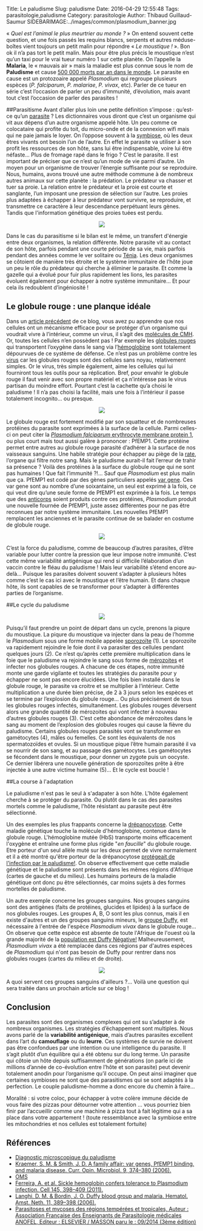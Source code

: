 Title: Le paludisme
Slug: paludisme
Date: 2016-04-29 12:55:48
Tags: parasitologie,paludisme
Category: parasitologie
Author: Thibaud Guillaud-Saumur
SIDEBARIMAGE:../images/common/plasmodium_banner.jpg

« *Quel est l’animal le plus meurtrier au monde ?* » On entend souvent cette question, et une fois passés les requins blancs, serpents et autres méduse-boîtes vient toujours un petit malin pour répondre « *Le moustique !* ».
Bon ok il n’a pas tort le petit malin. Mais pour être plus précis le moustique n’est qu’un taxi pour le vrai tueur numéro 1 sur cette planète. On l’appelle la **Malaria**, le « mauvais air » mais la maladie est plus connue sous le nom de **Paludisme** et cause [500 000 morts par an dans le monde](http://www.who.int/mediacentre/factsheets/fs094/fr/). Le parasite en cause est un protozoaire appelé *Plasmodium* qui regroupe plusieurs espèces (*P. falciparum*, *P. malariae*, *P. vivax*, etc).
Parler de ce tueur en série c’est l’occasion de parler un peu d’immunité, d’évolution, mais avant tout c’est l’occasion de parler des parasites !

##Parasitisme
Avant d’aller plus loin une petite définition s’impose : qu’est-ce qu’un [parasite](https://fr.wikipedia.org/wiki/Parasite) ? Les dictionnaires vous diront que c’est un organisme qui vit aux dépens d’un autre organisme appelé hôte.
Un peu comme ce colocataire qui profite du toit, du micro-onde et de la connexion wifi mais qui ne paie jamais le loyer.
On l’oppose souvent à la [symbiose](https://fr.wikipedia.org/wiki/Symbiose), où les deux êtres vivants ont besoin l’un de l’autre. En effet le parasite va utiliser à son profit les ressources de son hôte, sans lui être indispensable, voire lui être néfaste...
Plus de fromage rapé dans le frigo ? C’est le parasite.
Il est important de préciser que ce n’est qu’un mode de vie parmi d’autre. Un moyen pour un organisme de trouver l’énergie suffisante pour se reproduire. Nous, humains, avons trouvé une autre méthode commune à de nombreux autres animaux sur cette planète : la prédation. Le prédateur va chasser et tuer sa proie. La relation entre le prédateur et la proie est courte et sanglante, l’un imposant une pression de sélection sur l’autre. Les proies plus adaptées à échapper à leur prédateur vont survivre, se reproduire, et transmettre ce caractère à leur descendance perpétuant leurs gènes. Tandis que l'information génétique des proies tuées est perdu.

<p align="center">
    <img src="../images/post15/predationproie.png">
</p>

Dans le cas du parasitisme si le bilan est le même, un transfert d'énergie entre deux organismes, la relation différente. Notre parasite vit au contact de son hôte, parfois pendant une courte période de sa vie, mais parfois pendant des années comme le ver solitaire ou  [Ténia](https://fr.wikipedia.org/wiki/Taenia_saginata). Les deux organismes se côtoient de manière très étroite et le système immunitaire de l’hôte joue un peu le rôle du prédateur qui cherche à éliminer le parasite. Et comme la gazelle qui a évolué pour fuir plus rapidement les lions, les parasites évoluent également pour échapper à notre système immunitaire… Et pour cela ils redoublent d’ingéniosité !

## Le globule rouge : une planque idéale
Dans un [article précédent](reconnaissance_soi.html) de ce blog, vous avez pu apprendre que nos cellules ont un mécanisme efficace pour se protéger d’un organisme qui voudrait vivre à l’intérieur, comme un virus, il s’agit des [molécules de CMH](https://fr.wikipedia.org/wiki/CMH). Or, toutes les cellules n’en possèdent pas !
Par exemple les [globules rouges](https://fr.wikipedia.org/wiki/%C3%89rythrocyte) qui transportent l’oxygène dans le sang via l’[hémoglobine](https://fr.wikipedia.org/wiki/H%C3%A9moglobine) sont totalement dépourvues de ce système de défense.
Ce n’est pas un problème contre les [virus](https://fr.wikipedia.org/wiki/Virus) car les globules rouges sont des cellules sans noyau, relativement simples. Or le virus, très simple également, aime les cellules qui lui fourniront tous les outils pour sa réplication. Bref, pour envahir le globule rouge il faut venir avec son propre matériel et ça n’intéresse pas le virus partisan du moindre effort.
Pourtant c’est la cachette qu’a choisi le paludisme ! Il n’a pas choisi la facilité, mais une fois à l’intérieur il passe totalement incognito... ou presque.

<p align="center">
    <img src="../images/post15/blood.jpg">
</p>


Le globule rouge est fortement modifié par son squatteur et de nombreuses protéines du parasite sont exprimées à la surface de la cellule. Parmi celles-ci on peut citer la [*Plasmodium falciparum* erythrocyte membrane protein 1](http://www.ncbi.nlm.nih.gov/pubmed/11698301), ou plus court mais tout aussi galère à prononcer : PfEMP1. Cette protéine permet entre autres au globule rouge parasité d’adhérer à la surface de nos vaisseaux sanguins. Une habile stratégie pour échapper au piège de la [rate](https://fr.wikipedia.org/wiki/Rate), l’organe qui filtre notre sang.
Mais le paludisme aurait-il fait l’erreur de trahir sa présence ? Voilà des protéines à la surface du globule rouge qui ne sont pas humaines ! Que fait l’immunité ?!... Sauf que *Plasmodium* est plus malin que ça. PfEMP1 est codé par des gènes particuliers appelés [var gene](http://biologie.univ-mrs.fr/upload/p87/kraemer_2006.pdf). Ces var gene sont au nombre d’une soixantaine, un seul est exprimé à la fois, ce qui veut dire qu’une seule forme de PfEMP1 est exprimée à la fois. Le temps que des [anticorps](https://fr.wikipedia.org/wiki/Anticorps) soient produits contre ces protéines, *Plasmodium* produit une nouvelle fournée de PfEMP1, juste assez différentes pour ne pas être reconnues par notre système immunitaire. Les nouvelles PfEMP1 remplacent les anciennes et le parasite continue de se balader en costume de globule rouge.


<p align="center">
    <img src="../images/post15/redcell.png">
</p>

C’est la force du paludisme, comme de beaucoup d’autres parasites, d’être variable pour lutter contre la pression que leur impose notre immunité. C’est cette même variabilité antigénique qui rend si difficile l’élaboration d’un vaccin contre le fléau du paludisme !
Mais leur variabilité s’étend encore au-delà… Puisque les parasites doivent souvent s’adapter à plusieurs hôtes comme c’est le cas ici avec le moustique et l’être humain. Et dans chaque hôte, ils sont capables de se transformer pour s’adapter à différentes parties de l’organisme.

##Le cycle du paludisme

<p align="center">
    <img src="../images/post15/cycle.png">
</p>

Puisqu’il faut prendre un point de départ dans un cycle, prenons la piqure du moustique.
La piqure du moustique va injecter dans la peau de l’homme le *Plasmodium* sous une forme mobile appelée [sporozoïte](https://fr.wikipedia.org/wiki/Sporozo%C3%AFte) (1). Le sporozoïte va rapidement rejoindre le foie dont il va parasiter des cellules pendant quelques jours (2). Ce n’est qu’après cette première multiplication dans le foie que le paludisme va rejoindre le sang sous forme de [mérozoites](https://fr.wikipedia.org/wiki/M%C3%A9rozo%C3%AFte) et infecter nos globules rouges. A chacune de ces étapes, notre immunité monte une garde vigilante et toutes les stratégies du parasite pour y échapper ne sont pas encore élucidées.
Une fois bien installé dans le globule rouge, le parasite va croitre et se multiplier à l’intérieur. Cette multiplication a une durée bien précise, de 2 à 3 jours selon les espèces et se termine par l’explosion du globule rouge… Ou plus précisément de tous les globules rouges infectés, simultanément. Les globules rouges déversent alors une grande quantité de mérozoites qui vont infecter à nouveau d’autres globules rouges (3). C’est cette abondance de mérozoites dans le sang au moment de l’explosion des globules rouges qui cause la fièvre du paludisme. Certains globules rouges parasités vont se transformer en gamétocytes (4), mâles ou femelles. Ce sont les équivalents de nos spermatozoïdes et ovules.
Si un moustique pique l’être humain parasité il va se nourrir de son sang, et au passage des gamétocytes. Les gamétocytes se fécondent dans le moustique, pour donner un zygote puis un oocyste. Ce dernier libérera une nouvelle génération de sporozoïtes prête à être injectée à une autre victime humaine (5)… Et le cycle est bouclé !

##La course à l'adaptation

Le paludisme n'est pas le seul à s'adapater à son hôte. L'hôte également cherche à se protéger du parasite. Ou plutôt dans le cas des parasites mortels comme le paludisme, l'hôte résistant au parasite peut être sélectionné.

Un des exemples les plus frappants concerne la [drépanocytose](https://fr.wikipedia.org/wiki/Dr%C3%A9panocytose). Cette maladie génétique touche la molécule d'hémoglobine, contenue dans le globule rouge. L'hémoglobine mutée (HbS) transporte moins efficacement l'oxygène et entraîne une forme plus rigide "*en faucille*" du globule rouge. Etre porteur d'un seul allèle muté sur les deux permet de vivre normalement et il a été montré qu'être porteur de la drépanocytose [protégeait de l'infection par le paludisme!](http://www.ncbi.nlm.nih.gov/pubmed/21529713). On observe effectivement que cette maladie génétique et le paludisme sont présents dans les mêmes régions d'Afrique (cartes de gauche et du milieu). Les humains porteurs de la maladie génétique ont donc pu être sélectionnés, car moins sujets à des formes mortelles de paludisme.

Un autre exemple concerne les groupes sanguins. Nos groupes sanguins sont des antigènes (faits de protéines, glucides et lipides) à la surface de nos globules rouges. Les groupes A, B, O sont les plus connus, mais il en existe d'autres et un des groupes sanguins mineurs, le [groupe Duffy](https://fr.wikipedia.org/wiki/Syst%C3%A8me_Duffy), est nécessaire à l'entrée de l'espèce *Plasmodium vivax* dans le globule rouge... On observe que cette espèce est absente de toute l'Afrique de l'ouest où la grande majorité de la [population est Duffy Négative!](http://www.ncbi.nlm.nih.gov/pubmed/17607593) Malheureusement, *Plasmodium vivax* a été remplacée dans ces régions par d'autres espèces de *Plasmodium* qui n'ont pas besoin de Duffy pour rentrer dans nos globules rouges (cartes du milieu et de droite).

<p align="center">
    <img src="../images/post15/carte.png">
</p>

A quoi servent ces groupes sanguins d'ailleurs ?... Voilà une question qui sera traitée dans un prochain article sur ce blog !

## Conclusion
Les parasites sont des organismes complexes qui ont su s’adapter à de nombreux organismes. Les stratégies d’échappement sont multiples. Nous avons parlé de la **variabilité antigénique**, mais d’autres parasites excellent dans l’art du **camouflage** ou du **leurre**. Ces systèmes de survie ne doivent pas être confondues par une intention ou une intelligence du parasite. Il s’agit plutôt d’un équilibre qui a été obtenu sur du long terme. Un parasite qui côtoie un hôte depuis suffisamment de générations (on parle ici de millions d’année de co-évolution entre l’hôte et son parasite) peut devenir totalement anodin pour l’organisme qu’il occupe. On peut ainsi imaginer que certaines symbioses ne sont que des parasitismes qui se sont adaptés à la perfection. Le couple paludisme-homme a donc encore du chemin à faire…

Moralité : si votre coloc, pour échapper à votre colère immune décide de vous faire des pizzas pour détourner votre attention … vous pourriez bien finir par l’accueillir comme une machine à pizza tout à fait légitime qui a sa place dans votre appartement !  (toute ressemblance avec la symbiose entre les mitochondries et nos cellules est totalement fortuite)


## Références
* [Diagnostic microscopique du paludisme](http://www.cdc.gov/dpdx/resources/pdf/benchAids/malaria/Congo_Bench_Aid_vF.pdf)
* [Kraemer, S. M. & Smith, J. D. A family affair: var genes, PfEMP1 binding, and malaria disease. Curr. Opin. Microbiol. 9, 374–380 (2006).](http://biologie.univ-mrs.fr/upload/p87/kraemer_2006.pdf)
* [OMS](http://www.who.int/mediacentre/factsheets/fs094/fr/)
* [Ferreira, A. et al. Sickle hemoglobin confers tolerance to Plasmodium infection. Cell 145, 398–409 (2011).](http://www.ncbi.nlm.nih.gov/pubmed/21529713)
* [Langhi, D. M. & Bordin, J. O. Duffy blood group and malaria. Hematol. Amst. Neth. 11, 389–398 (2006).](http://www.ncbi.nlm.nih.gov/pubmed/17607593)
* [Parasitoses et mycoses des régions tempérées et tropicales, Auteur : Association Française des Enseignants de Parasitologie médicales ANOFEL, Editeur : ELSEVIER / MASSON paru le : 09/2014 (3ème édition)](http://www.remede.org/documents/parasitoses-et-mycoses-des-regions.html)
